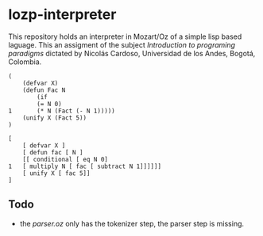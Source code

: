 # lozp-interpreter

This repository holds an interpreter in Mozart/Oz of a simple lisp based laguage. This an assigment of the subject *Introduction to programing paradigms* dictated by Nicolás Cardoso, Universidad de los Andes, Bogotá, Colombia.

```oz
(
	(defvar X)
	(defun Fac N
		(if 
		(= N 0)
1		(* N (Fact (- N 1)))))
	(unify X (Fact 5))
)
```

```oz
[
	[ defvar X ]
	[ defun fac [ N ]
	[[ conditional [ eq N 0]
1	[ multiply N [ fac [ subtract N 1]]]]]]
	[ unify X [ fac 5]]
]
```

## Todo 

* the *parser.oz* only has the tokenizer step, the parser step is missing.
